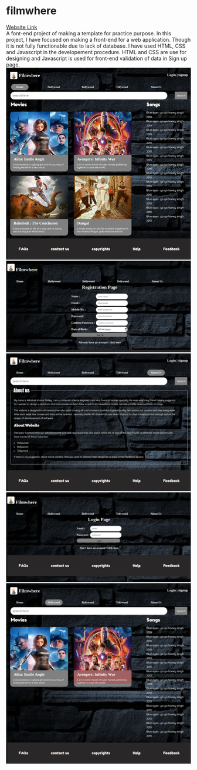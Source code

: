 # filmwhere
<a href="[https://filmwhere-abhishek.netlify.app]">Website Link</a></br>
A font-end project of making a template for practice purpose.
In this project, I have focused on making a front-end for a web application. Though it is not fully functionable due to lack of database. I have used HTML, CSS and Javascript in the developement procedure. HTML and CSS are use for designing and Javascript is used for front-end validation of data in Sign up page.
</br>
<img src="image/f1.png">
<br>
<img src="image/f2.png">
<br>
<img src="image/f3.png">
<br>
<img src="image/f4.png">
<br>
<img src="image/f5.png">

